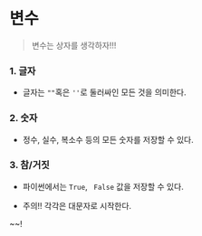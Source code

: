 # 변수

> 변수는 상자를 생각하자!!!



### 1. 글자

- 글자는 `""`혹은 `''`로 둘러싸인 모든 것을 의미한다.

### 2. 숫자

- 정수, 실수, 복소수 등의 모든 숫자를 저장할 수 있다.

### 3. 참/거짓

- 파이썬에서는 `True`, ` False` 값을 저장할 수 있다.

- 주의!! 각각은 대문자로 시작한다.

~~!